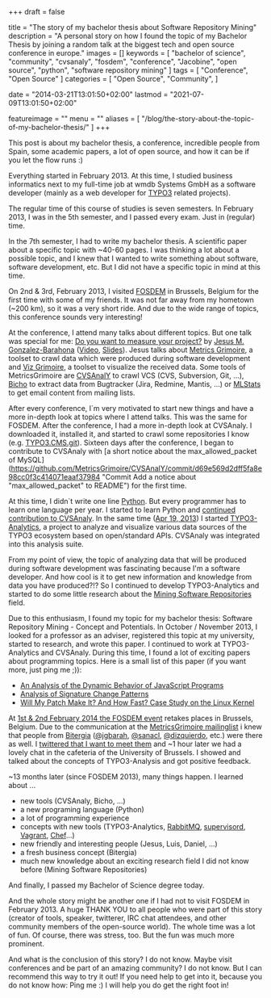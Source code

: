 +++
draft = false

title = "The story of my bachelor thesis about Software Repository Mining"
description = "A personal story on how I found the topic of my Bachelor Thesis by joining a random talk at the biggest tech and open source conference in europe."
images = []
keywords = [
    "bachelor of science",
    "community",
    "cvsanaly",
    "fosdem",
    "conference",
    "Jacobine",
    "open source",
    "python",
    "software repository mining"
]
tags = [
    "Conference",
    "Open Source"
]
categories = [
    "Open Source",
    "Community",
]

date = "2014-03-21T13:01:50+02:00"
lastmod = "2021-07-09T13:01:50+02:00"

featureimage = ""
menu = ""
aliases = [
    "/blog/the-story-about-the-topic-of-my-bachelor-thesis/"
]
+++

This post is about my bachelor thesis, a conference, incredible people from Spain, some academic papers, a lot of open source, and how it can be if you let the flow runs :)

Everything started in February 2013.
At this time, I studied business informatics next to my full-time job at wmdb Systems GmbH as a software developer (mainly as a web developer for [TYPO3](https://typo3.org/ "TYPO3 Content Management System") related projects).

<!--more-->

The regular time of this course of studies is seven semesters.
In February 2013, I was in the 5th semester, and I passed every exam.
Just in (regular) time.

In the 7th semester, I had to write my bachelor thesis.
A scientific paper about a specific topic with ~40-60 pages.
I was thinking a lot about a possible topic, and I knew that I wanted to write something about software, software development, etc.
But I did not have a specific topic in mind at this time.

On 2nd & 3rd, February 2013, I visited [FOSDEM](https://archive.fosdem.org/2013/ "FOSDEM Conference") in Brussels, Belgium for the first time with some of my friends.
It was not far away from my hometown (~200 km), so it was a very short ride.
And due to the wide range of topics, this conference sounds very interesting!

At the conference, I attend many talks about different topics.
But one talk was special for me: [Do you want to measure your project?](https://archive.fosdem.org/2013/schedule/event/do_you_want_to_measure_your_project/ "Do you want to measure your project? at FOSDEM") by [Jesus M. Gonzalez-Barahona](https://archive.fosdem.org/2013/schedule/speaker/jesus_m_gonzalez_barahona/ "Jesus M. Gonzalez-Barahona Speaker Profile") ([Video](https://ftp.fau.de/fosdem/2013/lightningtalks/Do_you_want_to_measure_your_project_.webm "Video of Do you want to measure your project?"), [Slides](https://speakerdeck.com/jgbarah/do-you-want-to-measure-your-project "Slides of Do you want to measure your project?")).
Jesus talks about [Metrics Grimoire](https://metricsgrimoire.github.io/ "Metrics Grimoire at GitHub"), a toolset to crawl data which were produced during software development and [Viz Grimoire](https://vizgrimoire.bitergia.org/ "Viz Grimoire at GitHub"), a toolset to visualize the received data.
Some tools of MetricsGrimoire are [CVSAnalY](https://github.com/MetricsGrimoire/CVSAnalY "CVSAnalY at GitHub") to crawl VCS (CVS, Subversion, Git, ...), [Bicho](https://github.com/MetricsGrimoire/Bicho "Bicho at GitHub") to extract data from Bugtracker (Jira, Redmine, Mantis, ...) or [MLStats](https://github.com/MetricsGrimoire/MailingListStats "MLStats at GitHub") to get email content from mailing lists.

After every conference, I`m very motivated to start new things and have a more in-depth look at topics where I attend talks.
This was the same for FOSDEM.
After the conference, I had a more in-depth look at CVSAnaly.
I downloaded it, installed it, and started to crawl some repositories I know (e.g. [TYPO3.CMS.git](https://git.typo3.org/Packages/TYPO3.CMS.git "TYPO3 Content Management System Git Repository")).
Sixteen days after the conference, I began to contribute to CVSAnaly with [a short notice about the max_allowed_packet of MySQL](https://github.com/MetricsGrimoire/CVSAnalY/commit/d69e569d2dff5fa8e98cc0f3c414071eaaf37984 "Commit Add a notice about "max_allowed_packet" to README") for the first time.

At this time, I didn`t write one line [Python](https://www.python.org/ "Python programing language").
But every programmer has to learn one language per year.
I started to learn Python and [continued contribution to CVSAnaly](https://github.com/MetricsGrimoire/CVSAnalY/commits?author=andygrunwald "Contributions to CVSAnaly by Andy Grunwald").
In the same time ([Apr 19, 2013](https://github.com/andygrunwald/Jacobine/commit/b44dd91e359ad55478919cc94278d26fffbdde03 "Initial Commit of Jacobine by Andy Grunwald")) I started [TYPO3-Analytics](https://github.com/andygrunwald/Jacobine "TYPO3-Analytics (now Jacobine) at GitHub"), a project to analyze and visualize various data sources of the TYPO3 ecosystem based on open/standard APIs.
CVSAnaly was integrated into this analysis suite.

From my point of view, the topic of analyzing data that will be produced during software development was fascinating because I'm a software developer.
And how cool is it to get new information and knowledge from data you have produced?!? So I continued to develop TYPO3-Analytics and started to do some little research about the [Mining Software Repositories](https://en.wikipedia.org/wiki/Mining_Software_Repositories "Mining Software Repositories at Wikipedia") field.

Due to this enthusiasm, I found my topic for my bachelor thesis: Software Repository Mining - Concept and Potentials.
In October / November 2013, I looked for a professor as an adviser, registered this topic at my university, started to research, and wrote this paper.
I continued to work at TYPO3-Analytics and CVSAnaly.
During this time, I found a lot of exciting papers about programming topics.
Here is a small list of this paper (if you want more, just ping me ;)):

* [An Analysis of the Dynamic Behavior of JavaScript Programs](https://sss.cs.purdue.edu/projects/dynjs/pldi275-richards.pdf "Paper An Analysis of the Dynamic Behavior of JavaScript Programs")
* [Analysis of Signature Change Patterns](https://citeseerx.ist.psu.edu/viewdoc/download?doi=10.1.1.76.3203&rep=rep1&type=pdf "Paper Analysis of Signature Change Patterns")
* [Will My Patch Make It? And How Fast? Case Study on the Linux Kernel](https://dergipark.org.tr/tr/download/article-file/729012 "Paper Will My Patch Make It? And How Fast? Case Study on the Linux Kernel")

At [1st & 2nd February 2014 the FOSDEM event](https://fosdem.org/2014/ "FOSDEM 2014") retakes places in Brussels, Belgium.
Due to the communication at the [MetricsGrimoire mailinglist](https://lists.libresoft.es/listinfo/metrics-grimoire "MetricsGrimoire mailinglist") i knew that people from [Bitergia](https://bitergia.com/ "Bitergia") ([@jgbarah](https://twitter.com/jgbarah/ "Jesus M Gonzalez-Barahona at twitter"), [@sanacl](https://twitter.com/sanacl "Luis Cañas-Díaz at twitter"), [@dizquierdo](https://twitter.com/dizquierdo "Daniel Izquierdo at twitter"), etc.) were there as well.
I [twittered that I want to meet them](https://twitter.com/andygrunwald/status/428850540228132864 "Contacting Bitergia via twitter") and ~1 hour later we had a lovely chat in the cafeteria of the University of Brussels.
I showed and talked about the concepts of TYPO3-Analysis and got positive feedback.

~13 months later (since FOSDEM 2013), many things happen.
I learned about ...
- new tools (CVSAnaly, Bicho, ...)
- a new programing language (Python)
- a lot of programming experience
- concepts with new tools (TYPO3-Analytics, [RabbitMQ](https://www.rabbitmq.com/ "Message queue system RabbitMQ"), [supervisord](https://supervisord.org/ "Software supervisord"), [Vagrant](https://www.vagrantup.com/ "Software Vagrant"), [Chef](https://www.chef.io/products/chef-infra "Software Chef")...)
- new friendly and interesting people (Jesus, Luis, Daniel, ...)
- a fresh business concept (Bitergia)
- much new knowledge about an exciting research field I did not know before (Mining Software Repositories)

And finally, I passed my Bachelor of Science degree today.

And the whole story might be another one if I had not to visit FOSDEM in February 2013.
A huge THANK YOU to all people who were part of this story (creator of tools, speaker, twitterer, IRC chat attendees, and other community members of the open-source world).
The whole time was a lot of fun.
Of course, there was stress, too.
But the fun was much more prominent.

And what is the conclusion of this story? I do not know.
Maybe visit conferences and be part of an amazing community? I do not know.
But I can recommend this way to try it out! If you need help to get into it, because you do not know how: Ping me :)
I will help you do get the right foot in!
